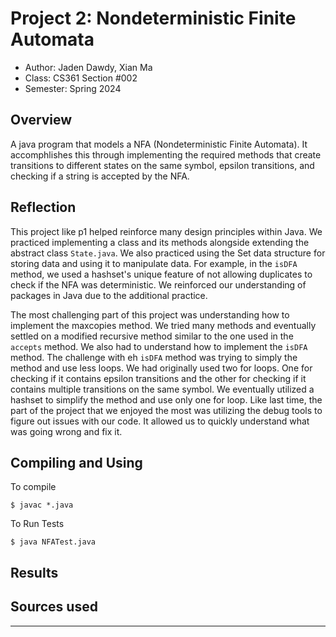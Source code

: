 # Project 2: Nondeterministic Finite Automata

* Author: Jaden Dawdy, Xian Ma
* Class: CS361 Section #002
* Semester: Spring 2024

## Overview

A java program that models a NFA (Nondeterministic Finite Automata). It accomphlishes this through implementing the required methods that create transitions to different states on the same symbol, epsilon transitions, and checking if a string is accepted by the NFA.

## Reflection

This project like p1 helped reinforce many design principles within Java. We practiced implementing a class and its methods alongside extending the abstract class `State.java`. We also practiced using the Set data structure for storing data and using it to manipulate data. For example, in the `isDFA` method, we used a hashset's unique feature of not allowing duplicates to check if the NFA was deterministic. We reinforced our understanding of packages in Java due to the additional practice.

The most challenging part of this project was understanding how to implement the maxcopies method. We tried many methods and eventually settled on a modified recursive method similar to the one used in the `accepts` method. We also had to understand how to implement the `isDFA` method. The challenge with eh `isDFA` method was trying to simply the method and use less loops. We had originally used two for loops. One for checking if it contains epsilon transitions and the other for checking if it contains multiple transitions on the same symbol. We eventually utilized a hashset to simplify the method and use only one for loop. Like last time, the part of the project that we enjoyed the most was utilizing the debug tools to figure out issues with our code. It allowed us to quickly understand what was going wrong and fix it.

## Compiling and Using

To compile

```
$ javac *.java
```
To Run Tests
```
$ java NFATest.java
```

## Results

## Sources used

----------
